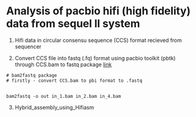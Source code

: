 # Analysis of pacbio hifi (high fidelity) data from sequel ll system

1. Hifi data in circular consensu sequence (CCS) format recieved from sequencer

2. Convert CCS file into fastq (.fq) format using pacbio toolkit (pbtk) through CCS.bam to fastq package [link](https://github.com/PacificBiosciences/pbtk)

```
# bam2fastq package
# firstly - convert CCS.bam to pbi format to .fastq


bam2fastq -o out in_1.bam in_2.bam in_4.bam
```
3. Hybrid_assembly_using_Hifiasm